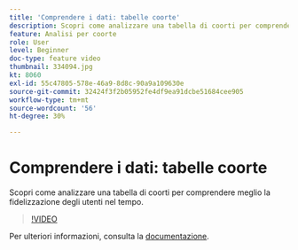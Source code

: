 ```yaml
---
title: 'Comprendere i dati: tabelle coorte'
description: Scopri come analizzare una tabella di coorti per comprendere meglio la fidelizzazione degli utenti nel tempo.
feature: Analisi per coorte
role: User
level: Beginner
doc-type: feature video
thumbnail: 334094.jpg
kt: 8060
exl-id: 55c47805-578e-46a9-8d8c-90a9a109630e
source-git-commit: 32424f3f2b05952fe4df9ea91dcbe51684cee905
workflow-type: tm+mt
source-wordcount: '56'
ht-degree: 30%

---
```


# Comprendere i dati: tabelle coorte

Scopri come analizzare una tabella di coorti per comprendere meglio la fidelizzazione degli utenti nel tempo.

>[!VIDEO](https://video.tv.adobe.com/v/334094/?quality=12&learn=on)

Per ulteriori informazioni, consulta la [documentazione](https://experienceleague.adobe.com/docs/analytics/analyze/analysis-workspace/visualizations/cohort-table/cohort-analysis.html?lang=en).
